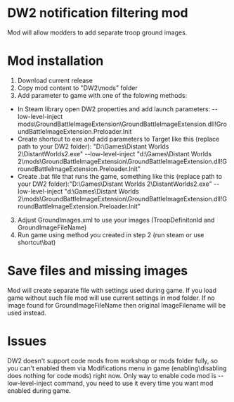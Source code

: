 # **DW2 notification filtering mod**

Mod will allow modders to add separate troop ground images.

# **Mod installation**

1. Download current release
2. Copy mod content to "DW2\mods\" folder
3. Add parameter to game with one of the folowing methods:
  - In Steam library open DW2 properties and add launch parameters: --low-level-inject mods\GroundBattleImageExtension\GroundBattleImageExtension.dll!GroundBattleImageExtension.Preloader.Init
  - Create shortcut to exe and add parameters to Target like this (replace path to your DW2 folder): "D:\Games\Distant Worlds 2\DistantWorlds2.exe" --low-level-inject "d:\Games\Distant Worlds 2\mods\GroundBattleImageExtension\GroundBattleImageExtension.dll!GroundBattleImageExtension.Preloader.Init"
  - Create .bat file that runs the game, something like this (replace path to your DW2 folder):"D:\Games\Distant Worlds 2\DistantWorlds2.exe" --low-level-inject "d:\Games\Distant Worlds 2\mods\GroundBattleImageExtension\GroundBattleImageExtension.dll!GroundBattleImageExtension.Preloader.Init"
3.  Adjust GroundImages.xml to use your  images (TroopDefinitonId and GroundImageFileName)
4.  Run game using method you created in step 2 (run steam or use shortcut\bat)

# Save files and missing images

Mod will create separate file with settings used during game. If you load game without such file mod will use current settings in mod folder.
If no image found for GroundImageFileName then original ImageFilename will be used instead.

# Issues

DW2 doesn't support code mods from workshop or mods folder fully, so you can't enabled them via Modifications menu in game (enabling\disabling does nothing for code mods) right now.
Only way to enable code mod is --low-level-inject command, you need to use it every time you want mod enabled during game.
